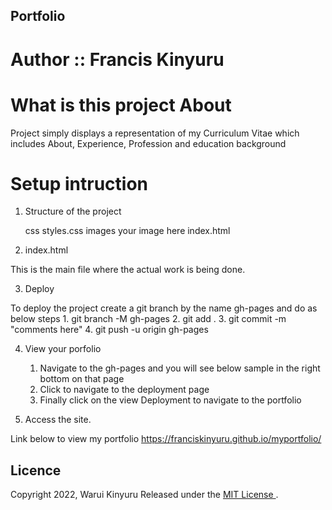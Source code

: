 ## Portfolio
# Author :: Francis Kinyuru

# What is this project About
Project simply displays a representation of my Curriculum Vitae which includes About, Experience, Profession and education background

# Setup intruction

1. Structure of the project

    css
        styles.css
    images
        your image here
    index.html

2. index.html

 This is the main file where the actual work is being done.

 3. Deploy

  To deploy the project create a git branch by the name gh-pages and do as below steps
    1. git branch -M gh-pages
    2. git add .
    3. git commit -m "comments here"
    4. git push -u origin gh-pages

 4. View your porfolio

     1. Navigate to the gh-pages and you will see below sample in the right bottom on that page 
     2. Click to navigate to the deployment page 
     3. Finally click on the view Deployment to navigate to the portfolio

5. Access the site.
 
 Link below to view my portfolio
 https://franciskinyuru.github.io/myportfolio/

 ## Licence

 Copyright  2022, Warui Kinyuru  Released under the [MIT License ](https://github.com/franciskinyuru/myportfolio/blob/gh-pages/Lisence.md).


 

